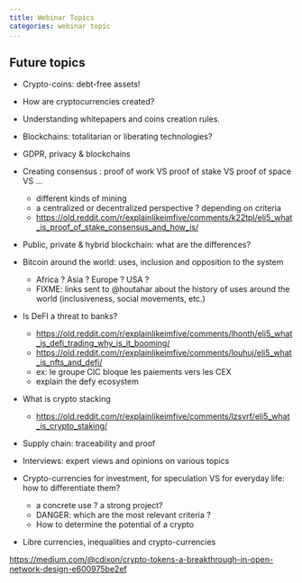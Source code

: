 ```yaml
---
title: Webinar Topics
categories: webinar topic
...
```


## Future topics

* Crypto-coins: debt-free assets!
* How are cryptocurrencies created?
* Understanding whitepapers and coins creation rules.
* Blockchains: totalitarian or liberating technologies?
* GDPR, privacy & blockchains
* Creating consensus : proof of work VS proof of stake VS proof of space VS ...
  - different kinds of mining
  - a centralized or decentralized perspective ? depending on criteria
  - https://old.reddit.com/r/explainlikeimfive/comments/k22tpl/eli5_what_is_proof_of_stake_consensus_and_how_is/

* Public, private & hybrid blockchain: what are the differences?

* Bitcoin around the world: uses, inclusion and opposition to the system
  * Africa ? Asia ? Europe ? USA ?
  * FIXME: links sent to @houtahar about the history of uses around the world (inclusiveness, social movements, etc.)

* Is DeFI a threat to banks?
  * https://old.reddit.com/r/explainlikeimfive/comments/lhonth/eli5_what_is_defi_trading_why_is_it_booming/
  * https://old.reddit.com/r/explainlikeimfive/comments/louhuj/eli5_what_is_nfts_and_defi/
  * ex: le groupe CIC bloque les paiements vers les CEX
  * explain the defy ecosystem
 
* What is crypto stacking
  * https://old.reddit.com/r/explainlikeimfive/comments/lzsvrf/eli5_what_is_crypto_staking/

* Supply chain: traceability and proof

* Interviews: expert views and opinions on various topics

* Crypto-currencies for investment, for speculation VS for everyday life: how to differentiate them?
  * a concrete use ? a strong project? 
  * DANGER: which are the most relevant criteria ?
  * How to determine the potential of a crypto

* Libre currencies, inequalities and crypto-currencies

https://medium.com/@cdixon/crypto-tokens-a-breakthrough-in-open-network-design-e600975be2ef
